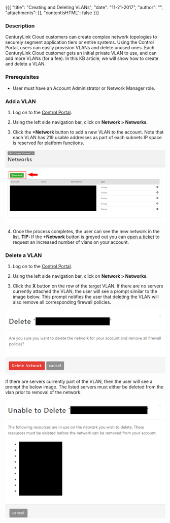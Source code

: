 {{{
  "title": "Creating and Deleting VLANs",
  "date": "11-21-2017",
  "author": "",
  "attachments": [],
  "contentIsHTML": false
}}}

### Description
CenturyLink Cloud customers can create complex network topologies to securely segment application tiers or entire systems. Using the Control Portal, users can easily provision VLANs and delete unused ones. Each CenturyLink Cloud customer gets an initial private VLAN to use, and can add more VLANs (for a fee). In this KB article, we will show how to create and delete a VLAN.

### Prerequisites

* User must have an Account Administrator or Network Manager role.

### Add a VLAN

1. Log on to the [Control Portal](https://control.ctl.io/).

2. Using the left side navigation bar, click on **Network > Networks**.

3. Click the **+Network** button to add a new VLAN to the account. Note that each VLAN has 219 usable addresses as part of each subnets IP space is reserved for platform functions.

  ![add vlan button](../images/creating-and-deleting-vlans-01.png)

4. Once the process completes, the user can see the new network in the list. **TIP:** If the **+Network** button is greyed out you can [open a ticket](../Support/how-do-i-report-a-support-issue.md) to request an increased number of vlans on your account.

### Delete a VLAN

1. Log on to the [Control Portal](https://control.ctl.io/).

2. Using the left side navigation bar, click on **Network > Networks**.

3. Click the **X** button on the row of the target VLAN. If there are no servers currently attached the VLAN, the user will see a prompt similar to the image below. This prompt notifies the user that deleting the VLAN will also remove all corresponding firewall policies.

  ![remove vlan button confirmation](../images/creating-and-deleting-vlans-02.png)

If there are servers currently part of the VLAN, then the user will see a prompt the below image. The listed servers must either be deleted from the vlan prior to removal of the network.

  ![remove servers](../images/creating-and-deleting-vlans-03.png)
